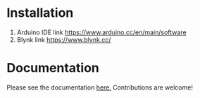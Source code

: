 # Installation
  1. Arduino IDE link https://www.arduino.cc/en/main/software
  2. Blynk link https://www.blynk.cc/

# Documentation
Please see the documentation <a href="https://www.instructables.com/id/ESP8266-ESP-12Standalone-Blynk-101/">here.</a> Contributions are welcome!
